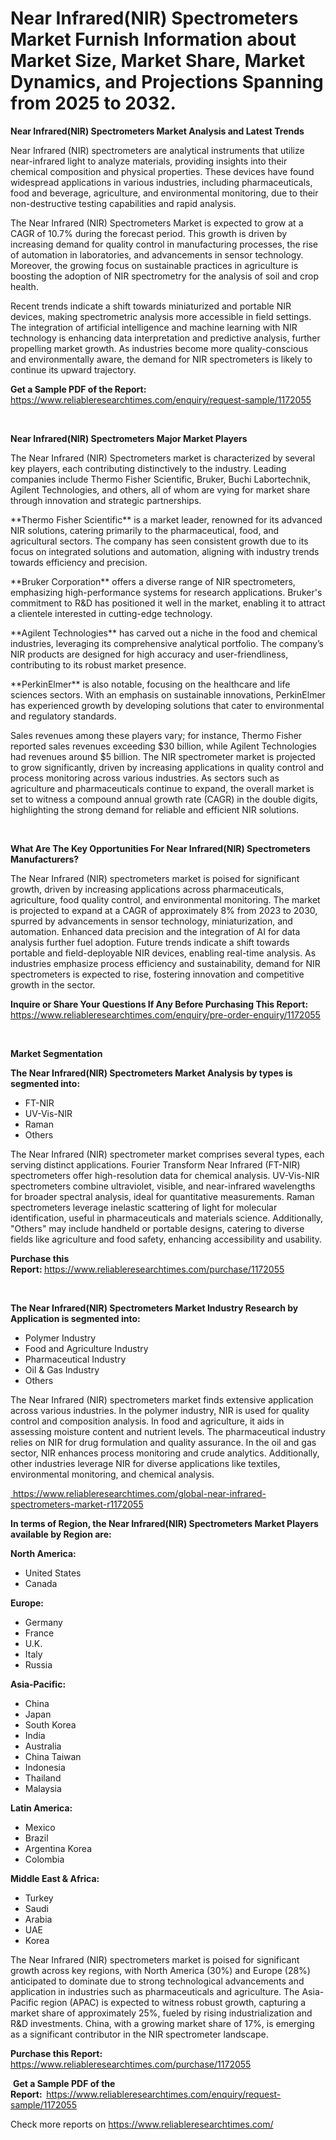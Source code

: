 <p><h1>Near Infrared(NIR) Spectrometers Market Furnish Information about Market Size, Market Share, Market Dynamics, and Projections Spanning from 2025 to 2032.</h1></p><p><strong>Near Infrared(NIR) Spectrometers Market Analysis and Latest Trends</strong></p>
<p><p>Near Infrared (NIR) spectrometers are analytical instruments that utilize near-infrared light to analyze materials, providing insights into their chemical composition and physical properties. These devices have found widespread applications in various industries, including pharmaceuticals, food and beverage, agriculture, and environmental monitoring, due to their non-destructive testing capabilities and rapid analysis.</p><p>The Near Infrared (NIR) Spectrometers Market is expected to grow at a CAGR of 10.7% during the forecast period. This growth is driven by increasing demand for quality control in manufacturing processes, the rise of automation in laboratories, and advancements in sensor technology. Moreover, the growing focus on sustainable practices in agriculture is boosting the adoption of NIR spectrometry for the analysis of soil and crop health.</p><p>Recent trends indicate a shift towards miniaturized and portable NIR devices, making spectrometric analysis more accessible in field settings. The integration of artificial intelligence and machine learning with NIR technology is enhancing data interpretation and predictive analysis, further propelling market growth. As industries become more quality-conscious and environmentally aware, the demand for NIR spectrometers is likely to continue its upward trajectory.</p></p>
<p><strong>Get a Sample PDF of the Report:&nbsp;</strong> <a href="https://www.reliableresearchtimes.com/enquiry/request-sample/1172055?utm_campaign=2805&utm_medium=2&utm_source=Github&utm_content=ia&utm_term=27022025&utm_id=near-infrarednir-spectrometers">https://www.reliableresearchtimes.com/enquiry/request-sample/1172055</a></p>
<p>&nbsp;</p>
<p><strong>Near Infrared(NIR) Spectrometers Major Market Players</strong></p>
<p><p>The Near Infrared (NIR) Spectrometers market is characterized by several key players, each contributing distinctively to the industry. Leading companies include Thermo Fisher Scientific, Bruker, Buchi Labortechnik, Agilent Technologies, and others, all of whom are vying for market share through innovation and strategic partnerships.</p><p>**Thermo Fisher Scientific** is a market leader, renowned for its advanced NIR solutions, catering primarily to the pharmaceutical, food, and agricultural sectors. The company has seen consistent growth due to its focus on integrated solutions and automation, aligning with industry trends towards efficiency and precision.</p><p>**Bruker Corporation** offers a diverse range of NIR spectrometers, emphasizing high-performance systems for research applications. Bruker's commitment to R&D has positioned it well in the market, enabling it to attract a clientele interested in cutting-edge technology.</p><p>**Agilent Technologies** has carved out a niche in the food and chemical industries, leveraging its comprehensive analytical portfolio. The company’s NIR products are designed for high accuracy and user-friendliness, contributing to its robust market presence.</p><p>**PerkinElmer** is also notable, focusing on the healthcare and life sciences sectors. With an emphasis on sustainable innovations, PerkinElmer has experienced growth by developing solutions that cater to environmental and regulatory standards.</p><p>Sales revenues among these players vary; for instance, Thermo Fisher reported sales revenues exceeding $30 billion, while Agilent Technologies had revenues around $5 billion. The NIR spectrometer market is projected to grow significantly, driven by increasing applications in quality control and process monitoring across various industries. As sectors such as agriculture and pharmaceuticals continue to expand, the overall market is set to witness a compound annual growth rate (CAGR) in the double digits, highlighting the strong demand for reliable and efficient NIR solutions.</p></p>
<p>&nbsp;</p>
<p><strong>What Are The Key Opportunities For Near Infrared(NIR) Spectrometers Manufacturers?</strong></p>
<p><p>The Near Infrared (NIR) spectrometers market is poised for significant growth, driven by increasing applications across pharmaceuticals, agriculture, food quality control, and environmental monitoring. The market is projected to expand at a CAGR of approximately 8% from 2023 to 2030, spurred by advancements in sensor technology, miniaturization, and automation. Enhanced data precision and the integration of AI for data analysis further fuel adoption. Future trends indicate a shift towards portable and field-deployable NIR devices, enabling real-time analysis. As industries emphasize process efficiency and sustainability, demand for NIR spectrometers is expected to rise, fostering innovation and competitive growth in the sector.</p></p>
<p><strong>Inquire or Share Your Questions If Any Before Purchasing This Report:</strong> <a href="https://www.reliableresearchtimes.com/enquiry/pre-order-enquiry/1172055?utm_campaign=2805&utm_medium=2&utm_source=Github&utm_content=ia&utm_term=27022025&utm_id=near-infrarednir-spectrometers">https://www.reliableresearchtimes.com/enquiry/pre-order-enquiry/1172055</a></p>
<p>&nbsp;</p>
<p><strong>Market Segmentation</strong></p>
<p><strong>The Near Infrared(NIR) Spectrometers Market Analysis by types is segmented into:</strong></p>
<p><ul><li>FT-NIR</li><li>UV-Vis-NIR</li><li>Raman</li><li>Others</li></ul></p>
<p><p>The Near Infrared (NIR) spectrometer market comprises several types, each serving distinct applications. Fourier Transform Near Infrared (FT-NIR) spectrometers offer high-resolution data for chemical analysis. UV-Vis-NIR spectrometers combine ultraviolet, visible, and near-infrared wavelengths for broader spectral analysis, ideal for quantitative measurements. Raman spectrometers leverage inelastic scattering of light for molecular identification, useful in pharmaceuticals and materials science. Additionally, "Others" may include handheld or portable designs, catering to diverse fields like agriculture and food safety, enhancing accessibility and usability.</p></p>
<p><strong>Purchase this Report:&nbsp;</strong><a href="https://www.reliableresearchtimes.com/purchase/1172055?utm_campaign=2805&utm_medium=2&utm_source=Github&utm_content=ia&utm_term=27022025&utm_id=near-infrarednir-spectrometers">https://www.reliableresearchtimes.com/purchase/1172055</a></p>
<p>&nbsp;</p>
<p><strong>The Near Infrared(NIR) Spectrometers Market Industry Research by Application is segmented into:</strong></p>
<p><ul><li>Polymer Industry</li><li>Food and Agriculture Industry</li><li>Pharmaceutical Industry</li><li>Oil & Gas Industry</li><li>Others</li></ul></p>
<p><p>The Near Infrared (NIR) spectrometers market finds extensive application across various industries. In the polymer industry, NIR is used for quality control and composition analysis. In food and agriculture, it aids in assessing moisture content and nutrient levels. The pharmaceutical industry relies on NIR for drug formulation and quality assurance. In the oil and gas sector, NIR enhances process monitoring and crude analytics. Additionally, other industries leverage NIR for diverse applications like textiles, environmental monitoring, and chemical analysis.</p></p>
<p><a href="https://www.reliableresearchtimes.com/global-near-infrared-spectrometers-market-r1172055?utm_campaign=2805&utm_medium=2&utm_source=Github&utm_content=ia&utm_term=27022025&utm_id=near-infrarednir-spectrometers">&nbsp;https://www.reliableresearchtimes.com/global-near-infrared-spectrometers-market-r1172055</a></p>
<p><strong>In terms of Region, the Near Infrared(NIR) Spectrometers Market Players available by Region are:</strong></p>
<p>
    <p> <strong> North America: </strong>
        <ul>
            <li>United States</li>
            <li>Canada</li>
        </ul>
        </p> 
    <p> <strong> Europe: </strong>
        <ul>
            <li>Germany</li>
            <li>France</li>
            <li>U.K.</li>
            <li>Italy</li>
            <li>Russia</li>
        </ul>
        </p> 
    <p> <strong> Asia-Pacific: </strong>
        <ul>
            <li>China</li>
            <li>Japan</li>
            <li>South Korea</li>
            <li>India</li>
            <li>Australia</li>
            <li>China Taiwan</li>
            <li>Indonesia</li>
            <li>Thailand</li>
            <li>Malaysia</li>
        </ul>
        </p> 
    <p> <strong> Latin America: </strong>
        <ul>
            <li>Mexico</li>
            <li>Brazil</li>
            <li>Argentina Korea</li>
            <li>Colombia</li>
        </ul>
        </p> 
    <p> <strong> Middle East & Africa: </strong>
        <ul>
            <li>Turkey</li>
            <li>Saudi</li>
            <li>Arabia</li>
            <li>UAE</li>
            <li>Korea</li>
        </ul>
    </p>
    </p>
<p><p>The Near Infrared (NIR) spectrometers market is poised for significant growth across key regions, with North America (30%) and Europe (28%) anticipated to dominate due to strong technological advancements and application in industries such as pharmaceuticals and agriculture. The Asia-Pacific region (APAC) is expected to witness robust growth, capturing a market share of approximately 25%, fueled by rising industrialization and R&D investments. China, with a growing market share of 17%, is emerging as a significant contributor in the NIR spectrometer landscape.</p></p>
<p><strong>Purchase this Report: </strong><a href="https://www.reliableresearchtimes.com/purchase/1172055?utm_campaign=2805&utm_medium=2&utm_source=Github&utm_content=ia&utm_term=27022025&utm_id=near-infrarednir-spectrometers">https://www.reliableresearchtimes.com/purchase/1172055</a></p>
<p>&nbsp;<strong>Get a Sample PDF of the Report:&nbsp;&nbsp;</strong><a href="https://www.reliableresearchtimes.com/enquiry/request-sample/1172055?utm_campaign=2805&utm_medium=2&utm_source=Github&utm_content=ia&utm_term=27022025&utm_id=near-infrarednir-spectrometers">https://www.reliableresearchtimes.com/enquiry/request-sample/1172055</a></p>
<p><strong></strong></p>
<p>Check more reports on <a href="https://www.reliableresearchtimes.com/?utm_campaign=2805&utm_medium=2&utm_source=Github&utm_content=ia&utm_term=27022025&utm_id=near-infrarednir-spectrometers">https://www.reliableresearchtimes.com/</a></p>